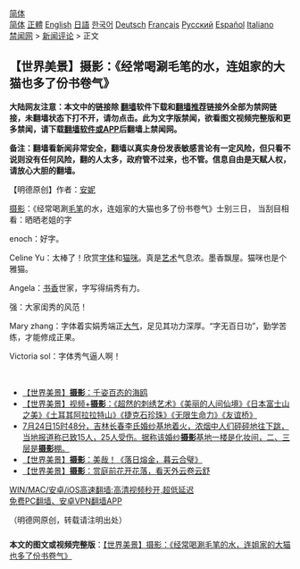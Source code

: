  <!-- 面包屑导航 --> <div class="breadcrumb"><!-- GTranslate: https://gtranslate.io/ -->  <div class="switcher notranslate">  <div class="selected">  <a href="#" onclick="return false;"> 简体</a>  </div>  <div class="option">  <a href="https://www.bannedbook.org" onclick="doGTranslate('zh-CN|zh-CN');jQuery('div.switcher div.selected a').html(jQuery(this).html());return false;" title="简体中文" class="nturl selected"> 简体</a>  <a href="https://www.bannedbook.org/zh-tw/" onclick="doGTranslate('zh-CN|zh-TW');jQuery('div.switcher div.selected a').html(jQuery(this).html());return false;" title="繁體中文" class="nturl"> 正體</a>  <a href="https://www.bannedbook.org/en/" onclick="doGTranslate('zh-CN|en');jQuery('div.switcher div.selected a').html(jQuery(this).html());return false;" title="English" class="nturl"> English</a>  <a href="https://www.bannedbook.org/ja/" onclick="doGTranslate('zh-CN|ja');jQuery('div.switcher div.selected a').html(jQuery(this).html());return false;" title="日本語" class="nturl"> 日語</a>  <a href="https://www.bannedbook.org/ko/" onclick="doGTranslate('zh-CN|ko');jQuery('div.switcher div.selected a').html(jQuery(this).html());return false;" title="한국어" class="nturl"> 한국어</a>  <a href="https://www.bannedbook.org/de/" onclick="doGTranslate('zh-CN|de');jQuery('div.switcher div.selected a').html(jQuery(this).html());return false;" title="Deutsch" class="nturl"> Deutsch</a>  <a href="https://www.bannedbook.org/fr/" onclick="doGTranslate('zh-CN|fr');jQuery('div.switcher div.selected a').html(jQuery(this).html());return false;" title="Français" class="nturl"> Français</a>  <a href="https://www.bannedbook.org/ru/" onclick="doGTranslate('zh-CN|ru');jQuery('div.switcher div.selected a').html(jQuery(this).html());return false;" title="Русский" class="nturl"> Русский</a>  <a href="https://www.bannedbook.org/es/" onclick="doGTranslate('zh-CN|es');jQuery('div.switcher div.selected a').html(jQuery(this).html());return false;" title="Español" class="nturl"> Español</a>  <a href="https://www.bannedbook.org/it/" onclick="doGTranslate('zh-CN|it');jQuery('div.switcher div.selected a').html(jQuery(this).html());return false;" title="Italiano" class="nturl"> Italiano</a>  </div>  </div>      <div class='breadcrumb-sub'><!-- Breadcrumb NavXT 6.3.0 --> <a href="https://www.bannedbook.org/" class="home">禁闻网</a> &gt; <a href="https://www.bannedbook.org/bnews/comments/" class="category">新闻评论</a> &gt; 正文</div></div><h2>【世界美景】摄影：《经常喝涮毛笔的水，连姐家的大猫也多了份书卷气》</h2> <p class="notice"><b>大陆网友注意：本文中的链接除 <a href="https://github.com/bannedbook/fanqiang" >翻墙</a>软件下载和<a href="https://github.com/killgcd/justmysocks/blob/master/README.md">翻墙推荐</a>链接外全部为禁网链接，未翻墙状态下打不开，请勿点击。此为文字版禁闻，欲看图文视频完整版和更多禁闻，请下载<a href="https://github.com/bannedbook/fanqiang">翻墙软件或APP</a>后翻墙上禁闻网。</p><p>备注：翻墙看新闻非常安全，翻墙以真实身份发表敏感言论有一定风险，但只看不说则没有任何风险，翻的人太多，政府管不过来，也不管。信息自由是天赋人权，请放心大胆的翻墙。</b></p>  <div class="entry"> <p>              <a href="https://i2.wp.com/upload-images-bucket-v64rleca837do.s3.eu-west-1.amazonaws.com/wp-content/uploads/2021/07/30003841/%E6%9C%AA%E6%A0%87%E9%A2%98-1-20.jpg?fit=860%2C484&#038;ssl=1" data-caption=""></a>                            </p> <p>【明德原创】作者：<a href="https://www.bannedbook.org/bnews/tag/%E5%AE%89%E5%A6%AE/" class="st_tag internal_tag" rel="tag" title="标签 安妮 下的日志">安妮</a></p> <p><a href="https://www.bannedbook.org/bnews/tag/%e6%91%84%e5%bd%b1/" class="st_tag internal_tag" rel="tag" title="标签 摄影 下的日志">摄影</a>：《经常喝涮<a href="https://www.bannedbook.org/bnews/tag/%E6%AF%9B%E7%AC%94/" class="st_tag internal_tag" rel="tag" title="标签 毛笔 下的日志">毛笔</a>的水，连姐家的大猫也多了份书卷气》士别三日， 当刮目相看：晒晒老姐的字</p> <p></p>  <p></p> <p></p> <p></p> <p></p>  <p></p> <p class="MuiTypography-root MuiTypography-h6 MuiTypography-noWrap authName css-mq7bnr-MuiTypography-root">enoch：好字。</p> <p class="MuiTypography-root MuiTypography-h6 MuiTypography-noWrap authName css-mq7bnr-MuiTypography-root">Celine Yu：太棒了！欣赏<a href="https://www.bannedbook.org/bnews/tag/%E5%AD%97%E4%BD%93/" class="st_tag internal_tag" rel="tag" title="标签 字体 下的日志">字体</a>和<a href="https://www.bannedbook.org/bnews/tag/%e7%8c%ab%e5%92%aa/" class="st_tag internal_tag" rel="tag" title="标签 猫咪 下的日志">猫咪</a>。真是<a href="https://www.bannedbook.org/bnews/tag/%e8%89%ba%e6%9c%af/" class="st_tag internal_tag" rel="tag" title="标签 艺术 下的日志">艺术</a>气息浓。墨香飘屋。猫咪也是个雅猫。</p> <p class="MuiTypography-root MuiTypography-h6 MuiTypography-noWrap authName css-mq7bnr-MuiTypography-root">Angela：<a href="https://www.bannedbook.org/bnews/tag/%E4%B9%A6%E9%A6%99/" class="st_tag internal_tag" rel="tag" title="标签 书香 下的日志">书香</a>世家，字写得绢秀有力。</p>  <p class="MuiTypography-root MuiTypography-h6 MuiTypography-noWrap authName css-mq7bnr-MuiTypography-root">强：大家闺秀的风范！</p> <p class="MuiTypography-root MuiTypography-h6 MuiTypography-noWrap authName css-mq7bnr-MuiTypography-root">Mary zhang：字体着实娟秀端正<a href="https://www.bannedbook.org/bnews/tag/%E5%A4%A7%E6%B0%94/" class="st_tag internal_tag" rel="tag" title="标签 大气 下的日志">大气</a>，足见其功力深厚。“字无百日功”，勤学苦练，才能修成正果。</p> <p class="MuiTypography-root MuiTypography-h6 MuiTypography-noWrap authName css-mq7bnr-MuiTypography-root">Victoria sol：字体秀气逼人啊！</p> <p>&nbsp;</p>  <ul class='op-related-articles' title='相关阅读'> <li><a href='https://www.bannedbook.org/bnews/comments/20210730/1596827.html' target='_blank'>【世界美景】<b>摄影</b>：千姿百态的海鸥</a></li> <li><a href='https://www.bannedbook.org/bnews/comments/20210728/1595339.html' target='_blank'>【世界美景】视频+<b>摄影</b>：《超然的刺绣艺术》《美丽的人间仙境》《日本富士山之美》《土耳其阿拉拉特山》《捷克石珍珠》《无限生命力》《友谊桥》</a></li> <li><a href='https://www.bannedbook.org/bnews/bannedvideo/20210727/1595137.html' target='_blank'>7月24日15时48分，吉林长春李氏婚纱基地着火，浓烟中人们砰砰地往下跳，当地报道称已致15人，25人受伤。据称该婚纱<b>摄影</b>基地一楼是化妆间，二、三层是<b>摄影</b>棚。</a></li> <li><a href='https://www.bannedbook.org/bnews/comments/20210725/1593946.html' target='_blank'>【世界美景】<b>摄影</b>：美哉！《落日熔金，暮云合璧》</a></li> <li><a href='https://www.bannedbook.org/bnews/comments/20210725/1593941.html' target='_blank'>【世界美景】<b>摄影</b>：赏庭前花开花落，看天外云卷云舒</a></li> </ul> <p class="texttj"> <a href="https://github.com/bannedbook/fanqiang/wiki/V2ray%E6%9C%BA%E5%9C%BA" target="_blank">WIN/MAC/安卓/iOS高速翻墙:高清视频秒开,超低延迟</a><br/> <a href="https://github.com/bannedbook/fanqiang/wiki/%E7%A6%81%E9%97%BB%E7%BD%91%E5%AE%89%E5%8D%93%E7%BF%BB%E5%A2%99%E6%96%B0%E9%97%BBAPP" target="_blank">免费PC翻墙、安卓VPN翻墙APP</a></p><p>（明德网原创，转载请注明出处）</p><a name='sharetosocial'></a>  <div style="margin-bottom:5px;padding-bottom:5px;clear:both"> <div id="archive-pix-1" class="banner-ads"> <!-- AuctionX Display platform tag START --> <div id="26318x728x90x621x_ADSLOT2" clicktrack="%%CLICK_URL_ESC%%"></div> <!-- AuctionX Display platform tag END --> </div> <div id="archive-pix-2" class="banner-ads"> <!-- AuctionX Display platform tag START --> <div id="26315x300x250x621x_ADSLOT2" clicktrack="%%CLICK_URL_ESC%%"></div> <!-- AuctionX Display platform tag END --> </div> </div>  <div id="archive-pix-1" class="banner-ads"> <!-- AuctionX Display platform tag START --> <div id="26318x728x90x621x_ADSLOT3" clicktrack="%%CLICK_URL_ESC%%"></div> <!-- AuctionX Display platform tag END --> </div> <div><b>本文的图文或视频完整版</b>：<a href='https://www.bannedbook.org/bnews/comments/20210730/1596824.html'>【世界美景】摄影：《经常喝涮毛笔的水，连姐家的大猫也多了份书卷气》</a></div>  </div><!--END ENTRY--> 